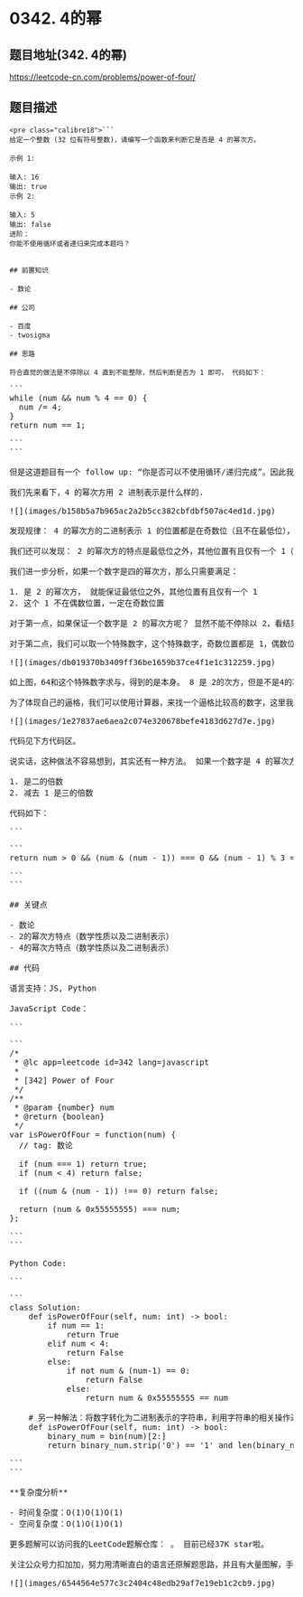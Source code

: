 # 0342. 4的幂

## 题目地址(342. 4的幂)

<https://leetcode-cn.com/problems/power-of-four/>

## 题目描述

```
<pre class="calibre18">```
给定一个整数 (32 位有符号整数)，请编写一个函数来判断它是否是 4 的幂次方。

示例 1:

输入: 16
输出: true
示例 2:

输入: 5
输出: false
进阶：
你能不使用循环或者递归来完成本题吗？

```
```

## 前置知识

- 数论

## 公司

- 百度
- twosigma

## 思路

符合直觉的做法是不停除以 4 直到不能整除，然后判断是否为 1 即可。 代码如下：

```
<pre class="calibre18">```
<span class="hljs-keyword">while</span> (num && num % <span class="hljs-params">4</span> == <span class="hljs-params">0</span>) {
  num /= <span class="hljs-params">4</span>;
}
<span class="hljs-keyword">return</span> num == <span class="hljs-params">1</span>;

```
```

但是这道题目有一个 follow up: “你是否可以不使用循环/递归完成”。因此我们需要换种思路。

我们先来看下，4 的幂次方用 2 进制表示是什么样的.

![](images/b158b5a7b965ac2a2b5cc382cbfdbf507ac4ed1d.jpg)

发现规律： 4 的幂次方的二进制表示 1 的位置都是在奇数位（且不在最低位），其他位置都为 0

我们还可以发现： 2 的幂次方的特点是最低位之外，其他位置有且仅有一个 1（1 可以在任意位置）

我们进一步分析，如果一个数字是四的幂次方，那么只需要满足：

1. 是 2 的幂次方， 就能保证最低位之外，其他位置有且仅有一个 1
2. 这个 1 不在偶数位置，一定在奇数位置

对于第一点，如果保证一个数字是 2 的幂次方呢？ 显然不能不停除以 2，看结果是否等于 1，这样就循环了。 我们可以使用一个 trick， 如果一个数字 n 是 2 的幂次方，那么 n & (n - 1) 一定等于 0， 这个可以作为思考题，大家思考一下。

对于第二点，我们可以取一个特殊数字，这个特殊数字，奇数位置都是 1，偶数位置都是 0，然后和这个特殊数字 `求与`， 如果等于本身，那么毫无疑问，这个 1 不再偶数位置，一定在奇数位置，因为如果在偶数位置，`求与`的结果就是 0 了 题目要求 n 是 32 位有符号整形，那么我们的特殊数字就应该是`01010101010101010101010101010101`(不用数了，一共 32 位)。

![](images/db019370b3409ff36be1659b37ce4f1e1c312259.jpg)

如上图，64和这个特殊数字求与，得到的是本身。 8 是 2的次方，但是不是4的次方，我们求与结果就是0了。

为了体现自己的逼格，我们可以使用计算器，来找一个逼格比较高的数字，这里我选了十六进制，结果是`0x55555555`。

![](images/1e27837ae6aea2c074e320678befe4183d627d7e.jpg)

代码见下方代码区。

说实话，这种做法不容易想到，其实还有一种方法。 如果一个数字是 4 的幂次方，那么只需要满足：

1. 是二的倍数
2. 减去 1 是三的倍数

代码如下：

```
<pre class="calibre18">```
<span class="hljs-keyword">return</span> num > <span class="hljs-params">0</span> && (num & (num - <span class="hljs-params">1</span>)) === <span class="hljs-params">0</span> && (num - <span class="hljs-params">1</span>) % <span class="hljs-params">3</span> === <span class="hljs-params">0</span>;

```
```

## 关键点

- 数论
- 2的幂次方特点（数学性质以及二进制表示）
- 4的幂次方特点（数学性质以及二进制表示）

## 代码

语言支持：JS, Python

JavaScript Code：

```
<pre class="calibre18">```
<span class="hljs-title">/*
 * @lc app=leetcode id=342 lang=javascript
 *
 * [342] Power of Four
 */</span>
<span class="hljs-title">/**
 * @param {number} num
 * @return {boolean}
 */</span>
<span class="hljs-keyword">var</span> isPowerOfFour = <span class="hljs-function"><span class="hljs-keyword">function</span>(<span class="hljs-params">num</span>) </span>{
  <span class="hljs-title">// tag: 数论</span>

  <span class="hljs-keyword">if</span> (num === <span class="hljs-params">1</span>) <span class="hljs-keyword">return</span> <span class="hljs-params">true</span>;
  <span class="hljs-keyword">if</span> (num < <span class="hljs-params">4</span>) <span class="hljs-keyword">return</span> <span class="hljs-params">false</span>;

  <span class="hljs-keyword">if</span> ((num & (num - <span class="hljs-params">1</span>)) !== <span class="hljs-params">0</span>) <span class="hljs-keyword">return</span> <span class="hljs-params">false</span>;

  <span class="hljs-keyword">return</span> (num & <span class="hljs-params">0x55555555</span>) === num;
};

```
```

Python Code:

```
<pre class="calibre18">```
<span class="hljs-class"><span class="hljs-keyword">class</span> <span class="hljs-title">Solution</span>:</span>
    <span class="hljs-function"><span class="hljs-keyword">def</span> <span class="hljs-title">isPowerOfFour</span><span class="hljs-params">(self, num: int)</span> -> bool:</span>
        <span class="hljs-keyword">if</span> num == <span class="hljs-params">1</span>:
            <span class="hljs-keyword">return</span> <span class="hljs-keyword">True</span>
        <span class="hljs-keyword">elif</span> num < <span class="hljs-params">4</span>:
            <span class="hljs-keyword">return</span> <span class="hljs-keyword">False</span>
        <span class="hljs-keyword">else</span>:
            <span class="hljs-keyword">if</span> <span class="hljs-keyword">not</span> num & (num<span class="hljs-params">-1</span>) == <span class="hljs-params">0</span>:
                <span class="hljs-keyword">return</span> <span class="hljs-keyword">False</span>
            <span class="hljs-keyword">else</span>:
                <span class="hljs-keyword">return</span> num & <span class="hljs-params">0x55555555</span> == num

    <span class="hljs-title"># 另一种解法：将数字转化为二进制表示的字符串，利用字符串的相关操作进行判断</span>
    <span class="hljs-function"><span class="hljs-keyword">def</span> <span class="hljs-title">isPowerOfFour</span><span class="hljs-params">(self, num: int)</span> -> bool:</span>
        binary_num = bin(num)[<span class="hljs-params">2</span>:]
        <span class="hljs-keyword">return</span> binary_num.strip(<span class="hljs-string">'0'</span>) == <span class="hljs-string">'1'</span> <span class="hljs-keyword">and</span> len(binary_num) % <span class="hljs-params">2</span> == <span class="hljs-params">1</span>

```
```

**复杂度分析**

- 时间复杂度：O(1)O(1)O(1)
- 空间复杂度：O(1)O(1)O(1)

更多题解可以访问我的LeetCode题解仓库：<https://github.com/azl397985856/leetcode> 。 目前已经37K star啦。

关注公众号力扣加加，努力用清晰直白的语言还原解题思路，并且有大量图解，手把手教你识别套路，高效刷题。

![](images/6544564e577c3c2404c48edb29af7e19eb1c2cb9.jpg)